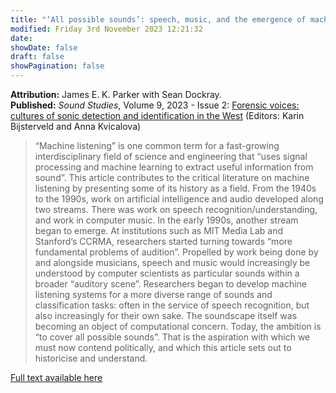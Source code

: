 ```yaml
---
title: "‘All possible sounds’: speech, music, and the emergence of machine listening"
modified: Friday 3rd November 2023 12:21:32
date: 
showDate: false
draft: false
showPagination: false
---
```

**Attribution:** James E. K. Parker with Sean Dockray.  
**Published:** *Sound Studies*, Volume 9, 2023 - Issue 2: [Forensic voices: cultures of sonic detection and identification in the West](https://www.tandfonline.com/toc/rfso20/9/2)  (Editors: Karin Bijsterveld and Anna Kvicalova)

> “Machine listening” is one common term for a fast-growing interdisciplinary field of science and engineering that “uses signal processing and machine learning to extract useful information from sound”. This article contributes to the critical literature on machine listening by presenting some of its history as a field. From the 1940s to the 1990s, work on artificial intelligence and audio developed along two streams. There was work on speech recognition/understanding, and work in computer music. In the early 1990s, another stream began to emerge. At institutions such as MIT Media Lab and Stanford’s CCRMA, researchers started turning towards “more fundamental problems of audition”. Propelled by work being done by and alongside musicians, speech and music would increasingly be understood by computer scientists as particular sounds within a broader “auditory scene”. Researchers began to develop machine listening systems for a more diverse range of sounds and classification tasks: often in the service of speech recognition, but also increasingly for their own sake. The soundscape itself was becoming an object of computational concern. Today, the ambition is “to cover all possible sounds”. That is the aspiration with which we must now contend politically, and which this article sets out to historicise and understand.

[Full text available here](https://www.tandfonline.com/doi/full/10.1080/20551940.2023.2195057)
